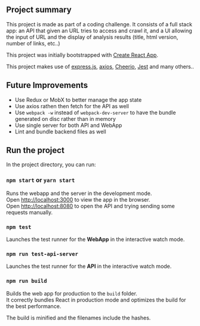 ## Project summary
This project is made as part of a coding challenge.
It consists of a full stack app: an API that given an URL tries to access and crawl it,
and a UI allowing the input of URL and the display of analysis results (title, html version, number of links, etc..)

This project was initially bootstrapped with [Create React App](https://github.com/facebookincubator/create-react-app).

This project makes use of [express.js](http://expressjs.com/), [axios](https://github.com/axios/axios),
[Cheerio](https://cheerio.js.org/), [Jest](https://facebook.github.io/jest/) and many others..

## Future Improvements
- Use Redux or MobX to better manage the app state
- Use axios rathen then fetch for the API as well
- Use `webpack -w` instead of `webpack-dev-server` to have the bundle generated on disc rather than in memory
- Use single server for both API and WebApp
- Lint and bundle backend files as well

## Run the project

In the project directory, you can run:

### `npm start` or `yarn start`

Runs the webapp and the server in the development mode.<br>
Open [http://localhost:3000](http://localhost:3000) to view the app in the browser.<br>
Open [http://localhost:8080](http://localhost:8080) to open the API and trying sending some requests manually.

### `npm test`

Launches the test runner for the **WebApp** in the interactive watch mode.<br>

### `npm run test-api-server`

Launches the test runner for the **API** in the interactive watch mode.<br>

### `npm run build`

Builds the web app for production to the `build` folder.<br>
It correctly bundles React in production mode and optimizes the build for the best performance.

The build is minified and the filenames include the hashes.
